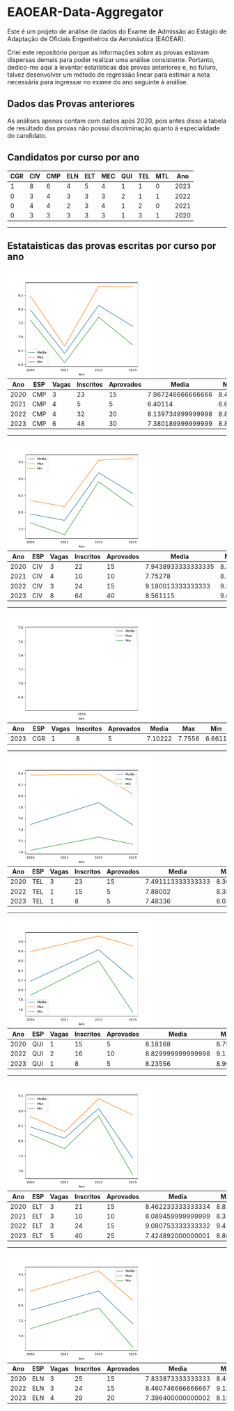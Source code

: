# EAOEAR-Data-Aggregator

Este é um projeto de análise de dados do Exame de Admissão ao Estágio de Adaptação de Oficiais Engenheiros da Aeronáutica (EAOEAR). 

Criei este repositório porque as informações sobre as provas estavam dispersas demais para poder realizar uma análise consistente. Portanto, dedico-me aqui a levantar estatísticas das provas anteriores e, no futuro, talvez desenvolver um método de regressão linear para estimar a nota necessária para ingressar no exame do ano seguinte à análise.

## Dados das Provas anteriores

As análises apenas contam com dados após 2020, pois antes disso a tabela de resultado das provas não possui discriminação quanto à especialidade do candidato.

## Candidatos por curso por ano




| CGR | CIV | CMP | ELN | ELT | MEC | QUI | TEL | MTL | Ano  |
|-----|-----|-----|-----|-----|-----|-----|-----|-----|------|
| 1   | 8   | 6   | 4   | 5   | 4   | 1   | 1   | 0   | 2023 |
| 0   | 3   | 4   | 3   | 3   | 3   | 2   | 1   | 1   | 2022 |
| 0   | 4   | 4   | 2   | 3   | 4   | 1   | 2   | 0   | 2021 |
| 0   | 3   | 3   | 3   | 3   | 3   | 1   | 3   | 1   | 2020 |

--------------------------------------

## Estataisticas das provas escritas por curso por ano

<img height="250" align="left" src="https://raw.githubusercontent.com/CodeWracker/EAOEAR-Data-Aggregator/main/data/charts/CMP.png" alt="CodeWracker's GitHub stats"/>


| Ano  | ESP | Vagas | Inscritos | Aprovados | Media             | Max    | Min    | Desvio Padrao       |
|------|-----|-------|-----------|-----------|-------------------|--------|--------|---------------------|
| 2020 | CMP | 3     | 23        | 15        | 7.967246666666666 | 8.4667 | 7.6    | 0.22384048167857237 |
| 2021 | CMP | 4     | 5         | 5         | 6.40114           | 6.6667 | 6.0667 | 0.24926710172022287 |
| 2022 | CMP | 4     | 32        | 20        | 8.139734999999998 | 8.8223 | 7.7111 | 0.3262976914527108  |
| 2023 | CMP | 6     | 48        | 30        | 7.380189999999999 | 8.8111 | 6.7111 | 0.566936902376148   |


--------------------------------------


<img height="250" align="left" src="https://raw.githubusercontent.com/CodeWracker/EAOEAR-Data-Aggregator/main/data/charts/CIV.png" alt="CodeWracker's GitHub stats"/>


| Ano  | ESP | Vagas | Inscritos | Aprovados | Media              | Max    | Min    | Desvio Padrao       |
|------|-----|-------|-----------|-----------|--------------------|--------|--------|---------------------|
| 2020 | CIV | 3     | 22        | 15        | 7.9438933333333335 | 8.35   | 7.6833 | 0.21054381107254683 |
| 2021 | CIV | 4     | 10        | 10        | 7.75278            | 8.1667 | 7.3222 | 0.2299603675998687  |
| 2022 | CIV | 3     | 24        | 15        | 9.180013333333333  | 9.5556 | 8.9111 | 0.16798756700025952 |
| 2023 | CIV | 8     | 64        | 40        | 8.561115           | 9.6056 | 8.1778 | 0.3255818338581894  |

--------------------------------------


<img height="250" align="left" src="https://raw.githubusercontent.com/CodeWracker/EAOEAR-Data-Aggregator/main/data/charts/CGR.png" alt="CodeWracker's GitHub stats"/>



| Ano  | ESP | Vagas | Inscritos | Aprovados | Media   | Max    | Min    | Desvio Padrao       |
|------|-----|-------|-----------|-----------|---------|--------|--------|---------------------|
| 2023 | CGR | 1     | 8         | 5         | 7.10222 | 7.7556 | 6.6611 | 0.42544005688228276 |

--------------------------------------


<img height="250" align="left" src="https://raw.githubusercontent.com/CodeWracker/EAOEAR-Data-Aggregator/main/data/charts/TEL.png" alt="CodeWracker's GitHub stats"/>



| Ano  | ESP | Vagas | Inscritos | Aprovados | Media             | Max    | Min    | Desvio Padrao      |
|------|-----|-------|-----------|-----------|-------------------|--------|--------|--------------------|
| 2020 | TEL | 3     | 23        | 15        | 7.491113333333333 | 8.3667 | 7.0333 | 0.3308299905792501 |
| 2022 | TEL | 1     | 15        | 5         | 7.88002           | 8.3889 | 7.2667 | 0.5038784893205898 |
| 2023 | TEL | 1     | 8         | 5         | 7.48336           | 8.0334 | 7.1389 | 0.3748724489743146 |

--------------------------------------


<img height="250" align="left" src="https://raw.githubusercontent.com/CodeWracker/EAOEAR-Data-Aggregator/main/data/charts/QUI.png" alt="CodeWracker's GitHub stats"/>




| Ano  | ESP | Vagas | Inscritos | Aprovados | Media             | Max    | Min    | Desvio Padrao       |
|------|-----|-------|-----------|-----------|-------------------|--------|--------|---------------------|
| 2020 | QUI | 1     | 15        | 5         | 8.18168           | 8.7917 | 7.8917 | 0.3534322594218023  |
| 2022 | QUI | 2     | 16        | 10        | 8.829999999999998 | 9.1111 | 8.6    | 0.19703307111018475 |
| 2023 | QUI | 1     | 8         | 5         | 8.23556           | 8.9056 | 7.5389 | 0.5094214591082711  |

--------------------------------------


<img height="250" align="left" src="https://raw.githubusercontent.com/CodeWracker/EAOEAR-Data-Aggregator/main/data/charts/ELT.png" alt="CodeWracker's GitHub stats"/>



| Ano  | ESP | Vagas | Inscritos | Aprovados | Media             | Max    | Min    | Desvio Padrao       |
|------|-----|-------|-----------|-----------|-------------------|--------|--------|---------------------|
| 2020 | ELT | 3     | 21        | 15        | 8.462233333333334 | 8.8167 | 8.2167 | 0.19201586863987008 |
| 2021 | ELT | 3     | 10        | 10        | 8.089459999999999 | 8.3    | 7.7389 | 0.19489544319397978 |
| 2022 | ELT | 3     | 24        | 15        | 9.080753333333332 | 9.4111 | 8.8333 | 0.20038845442456663 |
| 2023 | ELT | 5     | 40        | 25        | 7.424892000000001 | 8.8667 | 6.8667 | 0.5271640232729594  |

--------------------------------------


<img height="250" align="left" src="https://raw.githubusercontent.com/CodeWracker/EAOEAR-Data-Aggregator/main/data/charts/ELN.png" alt="CodeWracker's GitHub stats"/>



| Ano  | ESP | Vagas | Inscritos | Aprovados | Media             | Max    | Min    | Desvio Padrao       |
|------|-----|-------|-----------|-----------|-------------------|--------|--------|---------------------|
| 2020 | ELN | 3     | 25        | 15        | 7.833873333333333 | 8.45   | 7.2333 | 0.33750944424175894 |
| 2022 | ELN | 3     | 24        | 15        | 8.460746666666667 | 9.1222 | 7.9111 | 0.38041478089555014 |
| 2023 | ELN | 4     | 29        | 20        | 7.396400000000002 | 8.1556 | 6.6389 | 0.5745713074705532  |
